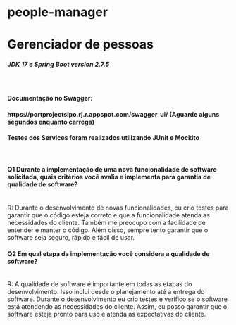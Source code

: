 # people-manager

<h1>Gerenciador de pessoas</h1>
<h5>JDK 17 e Spring Boot version 2.7.5</h5><br>

<p><h4>Documentação no Swagger: <h4> https://portprojectslpo.rj.r.appspot.com/swagger-ui/  (Aguarde alguns segundos enquanto carrega)</p> 

<h4>Testes dos Services foram realizados utilizando JUnit e Mockito</h4><br>



<h4>Q1 Durante a implementação de uma nova funcionalidade de software solicitada, quais critérios você avalia e implementa para garantia de qualidade de software?</h4><br>
R: Durante o desenvolvimento de novas funcionalidades, eu crio testes para garantir que o código esteja correto e que a funcionalidade atenda as necessidades do cliente. Também me preocupo com a facilidade de entender e manter o código. Além disso, sempre tento garantir que o software seja seguro, rápido e fácil de usar.

<h4>Q2 Em qual etapa da implementação você considera a qualidade de software?</h4><br>
R: A qualidade de software é importante em todas as etapas do desenvolvimento. Isso inclui desde o planejamento até a entrega do software. Durante o desenvolvimento eu crio testes e verifico se o software está atendendo as necessidades do cliente. Assim, eu posso garantir que o software esteja pronto para uso e atenda as expectativas do cliente.

